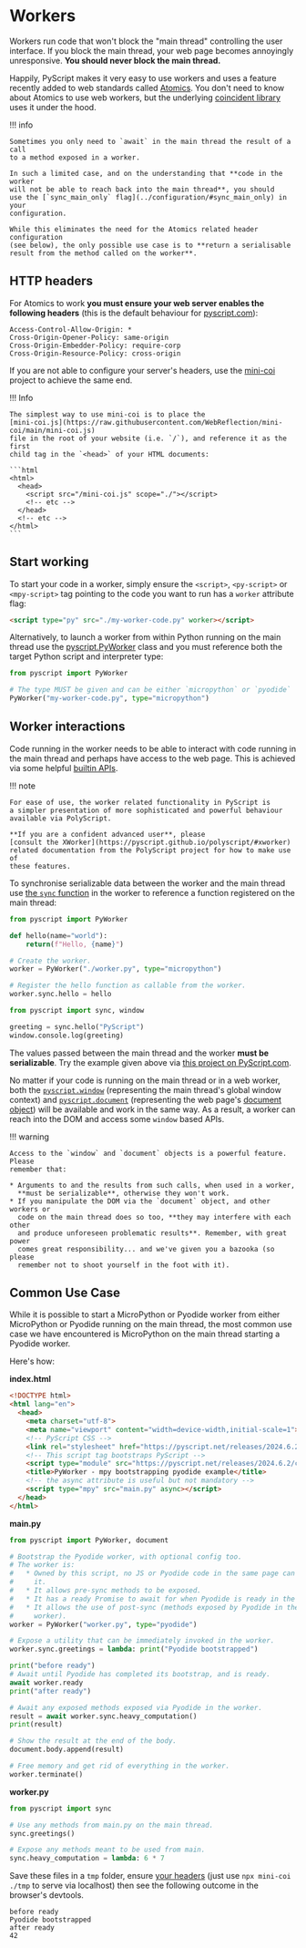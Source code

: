 # Workers

Workers run code that won't block the "main thread" controlling the user
interface. If you block the main thread, your web page becomes annoyingly
unresponsive. **You should never block the main thread.**

Happily, PyScript makes it very easy to use workers and uses a feature recently
added to web standards called
[Atomics](https://developer.mozilla.org/en-US/docs/Web/JavaScript/Reference/Global_Objects/Atomics).
You don't need to know about Atomics to use web workers, but the underlying
[coincident library](architecture.md#coincident)
uses it under the hood.

!!! info

    Sometimes you only need to `await` in the main thread the result of a call
    to a method exposed in a worker.

    In such a limited case, and on the understanding that **code in the worker
    will not be able to reach back into the main thread**, you should
    use the [`sync_main_only` flag](../configuration/#sync_main_only) in your
    configuration.

    While this eliminates the need for the Atomics related header configuration
    (see below), the only possible use case is to **return a serialisable
    result from the method called on the worker**.

## HTTP headers

For Atomics to work **you must ensure your web server enables the following
headers** (this is the default behaviour for
[pyscript.com](https://pyscript.com)):

```
Access-Control-Allow-Origin: *
Cross-Origin-Opener-Policy: same-origin
Cross-Origin-Embedder-Policy: require-corp
Cross-Origin-Resource-Policy: cross-origin
```

If you are not able to configure your server's headers, use the
[mini-coi](https://github.com/WebReflection/mini-coi#readme) project to
achieve the same end.

!!! Info

    The simplest way to use mini-coi is to place the
    [mini-coi.js](https://raw.githubusercontent.com/WebReflection/mini-coi/main/mini-coi.js)
    file in the root of your website (i.e. `/`), and reference it as the first
    child tag in the `<head>` of your HTML documents:

    ```html
    <html>
      <head>
        <script src="/mini-coi.js" scope="./"></script> 
        <!-- etc -->
      </head>
      <!-- etc --> 
    </html>
    ```

## Start working

To start your code in a worker, simply ensure the `<script>`, `<py-script>` or
`<mpy-script>` tag pointing to the code you want to run has a `worker`
attribute flag:

```HTML title="Evaluating code in a worker"
<script type="py" src="./my-worker-code.py" worker></script>
```

Alternatively, to launch a worker from within Python running on the main thread
use the [pyscript.PyWorker](../../api/#pyscriptpyworker) class and you must
reference both the target Python script and interpreter type:

```python title="Launch a worker from within Python"
from pyscript import PyWorker

# The type MUST be given and can be either `micropython` or `pyodide`
PyWorker("my-worker-code.py", type="micropython")
```

## Worker interactions

Code running in the worker needs to be able to interact with code running in
the main thread and perhaps have access to the web page. This is achieved via
some helpful [builtin APIs](../../api).

!!! note

    For ease of use, the worker related functionality in PyScript is
    a simpler presentation of more sophisticated and powerful behaviour
    available via PolyScript.

    **If you are a confident advanced user**, please
    [consult the XWorker](https://pyscript.github.io/polyscript/#xworker)
    related documentation from the PolyScript project for how to make use of
    these features.

To synchronise serializable data between the worker and the main thread use
[the `sync` function](../../api/#pyscriptsync) in the worker to reference a
function registered on the main thread:

```python title="Python code running on the main thread."
from pyscript import PyWorker

def hello(name="world"):
    return(f"Hello, {name}")

# Create the worker.
worker = PyWorker("./worker.py", type="micropython")

# Register the hello function as callable from the worker.
worker.sync.hello = hello
```

```python title="Python code in the resulting worker."
from pyscript import sync, window

greeting = sync.hello("PyScript")
window.console.log(greeting)
```

The values passed between the main thread and the worker **must be
serializable**. Try the example given above via
[this project on PyScript.com](https://pyscript.com/@ntoll/tiny-silence/latest).

No matter if your code is running on the main thread or in a web worker,
both the [`pyscript.window`](../../api/#pyscriptwindow) (representing the main
thread's global window context) and
[`pyscript.document`](../../api/#pyscriptdocument) (representing the web
page's
[document object](https://developer.mozilla.org/en-US/docs/Web/API/Document))
will be available and work in the same way. As a result, a worker can reach
into the DOM and access some `window` based APIs.

!!! warning

    Access to the `window` and `document` objects is a powerful feature. Please
    remember that:

    * Arguments to and the results from such calls, when used in a worker,
      **must be serializable**, otherwise they won't work.
    * If you manipulate the DOM via the `document` object, and other workers or
      code on the main thread does so too, **they may interfere with each other
      and produce unforeseen problematic results**. Remember, with great power
      comes great responsibility... and we've given you a bazooka (so please
      remember not to shoot yourself in the foot with it).

## Common Use Case

While it is possible to start a MicroPython or Pyodide worker from either
MicroPython or Pyodide running on the main thread, the most common use case
we have encountered is MicroPython on the main thread starting a Pyodide
worker.

Here's how:

**index.html**
```HTML title="Evaluate main.py via MicroPython on the main thread"
<!DOCTYPE html>
<html lang="en">
  <head>
    <meta charset="utf-8">
    <meta name="viewport" content="width=device-width,initial-scale=1">
    <!-- PyScript CSS -->
    <link rel="stylesheet" href="https://pyscript.net/releases/2024.6.2/core.css">
    <!-- This script tag bootstraps PyScript -->
    <script type="module" src="https://pyscript.net/releases/2024.6.2/core.js"></script>
    <title>PyWorker - mpy bootstrapping pyodide example</title>
    <!-- the async attribute is useful but not mandatory -->
    <script type="mpy" src="main.py" async></script>
  </head>
</html>
```

**main.py**
```Python title="MicroPython's main.py: bootstrapping a Pyodide worker."
from pyscript import PyWorker, document

# Bootstrap the Pyodide worker, with optional config too.
# The worker is:
#   * Owned by this script, no JS or Pyodide code in the same page can access
#     it.
#   * It allows pre-sync methods to be exposed.
#   * It has a ready Promise to await for when Pyodide is ready in the worker. 
#   * It allows the use of post-sync (methods exposed by Pyodide in the
#     worker).
worker = PyWorker("worker.py", type="pyodide")

# Expose a utility that can be immediately invoked in the worker. 
worker.sync.greetings = lambda: print("Pyodide bootstrapped")

print("before ready")
# Await until Pyodide has completed its bootstrap, and is ready.
await worker.ready
print("after ready")

# Await any exposed methods exposed via Pyodide in the worker.
result = await worker.sync.heavy_computation()
print(result)

# Show the result at the end of the body.
document.body.append(result)

# Free memory and get rid of everything in the worker.
worker.terminate()
```

**worker.py**
```Python title="The worker.py script runs in the Pyodide worker."
from pyscript import sync

# Use any methods from main.py on the main thread.
sync.greetings()

# Expose any methods meant to be used from main.
sync.heavy_computation = lambda: 6 * 7
```

Save these files in a `tmp` folder, ensure [your headers](#http-headers) (just
use `npx mini-coi ./tmp` to serve via localhost) then see the following
outcome in the browser's devtools. 

```
before ready
Pyodide bootstrapped
after ready
42
```
